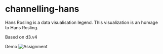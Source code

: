 # channelling-hans
Hans Rosling is a data visualisation legend. This visualization is an homage to Hans Rosling.

Based on d3.v4

Demo
![Assignment](https://github.com/OopsRyan/channelling-hans/blob/master/themes/channelling-hans.gif?raw=true)
